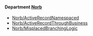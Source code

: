 <!-- START_COP_LIST -->
#### Department [Norb](cops_norb.md)

* [Norb/ActiveRecordNamespaced](cops_norb.md#norbactiverecordnamespaced)
* [Norb/ActiveRecordThroughBusiness](cops_norb.md#norbactiverecordthroughbusiness)
* [Norb/MisplacedBranchingLogic](cops_norb.md#norbmisplacedbranchinglogic)

<!-- END_COP_LIST -->
